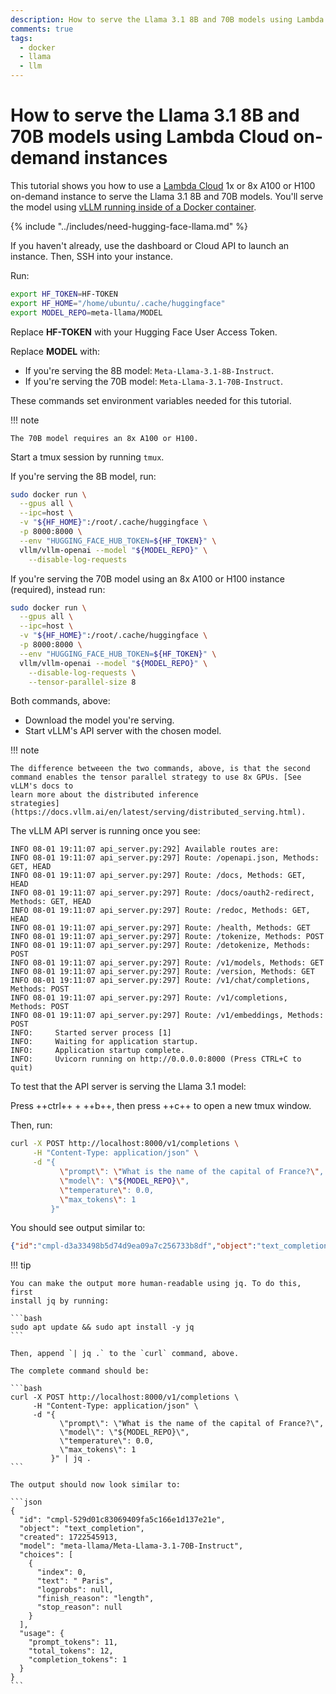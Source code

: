 ```yaml
---
description: How to serve the Llama 3.1 8B and 70B models using Lambda Cloud on-demand instances
comments: true
tags:
  - docker
  - llama
  - llm
---
```


# How to serve the Llama 3.1 8B and 70B models using Lambda Cloud on-demand instances

This tutorial shows you how to use a [Lambda
Cloud](https://lambdalabs.com/service/gpu-cloud) 1x or 8x A100 or H100
on-demand instance to serve the Llama 3.1 8B and 70B models. You'll serve the
model using [vLLM running inside of a Docker
container](https://docs.vllm.ai/en/latest/serving/deploying_with_docker.html).

{% include "../includes/need-hugging-face-llama.md" %}

If you haven't already, use the dashboard or Cloud API to launch an instance.
Then, SSH into your instance.

Run:

```bash
export HF_TOKEN=HF-TOKEN
export HF_HOME="/home/ubuntu/.cache/huggingface"
export MODEL_REPO=meta-llama/MODEL
```

Replace **HF-TOKEN** with your Hugging Face User Access Token.

Replace **MODEL** with:

- If you're serving the 8B model: `Meta-Llama-3.1-8B-Instruct`.
- If you're serving the 70B model: `Meta-Llama-3.1-70B-Instruct`.

These commands set environment variables needed for this tutorial.

!!! note

    The 70B model requires an 8x A100 or H100.

Start a tmux session by running `tmux`.

If you're serving the 8B model, run:

```bash
sudo docker run \
  --gpus all \
  --ipc=host \
  -v "${HF_HOME}":/root/.cache/huggingface \
  -p 8000:8000 \
  --env "HUGGING_FACE_HUB_TOKEN=${HF_TOKEN}" \
  vllm/vllm-openai --model "${MODEL_REPO}" \
    --disable-log-requests
```

If you're serving the 70B model using an 8x A100 or H100 instance (required),
instead run:

```bash
sudo docker run \
  --gpus all \
  --ipc=host \
  -v "${HF_HOME}":/root/.cache/huggingface \
  -p 8000:8000 \
  --env "HUGGING_FACE_HUB_TOKEN=${HF_TOKEN}" \
  vllm/vllm-openai --model "${MODEL_REPO}" \
    --disable-log-requests \
    --tensor-parallel-size 8
```

Both commands, above:

- Download the model you're serving.
- Start vLLM's API server with the chosen model.

!!! note

    The difference betweeen the two commands, above, is that the second
    command enables the tensor parallel strategy to use 8x GPUs. [See vLLM's docs to
    learn more about the distributed inference
    strategies](https://docs.vllm.ai/en/latest/serving/distributed_serving.html).

The vLLM API server is running once you see:

```
INFO 08-01 19:11:07 api_server.py:292] Available routes are:
INFO 08-01 19:11:07 api_server.py:297] Route: /openapi.json, Methods: GET, HEAD
INFO 08-01 19:11:07 api_server.py:297] Route: /docs, Methods: GET, HEAD
INFO 08-01 19:11:07 api_server.py:297] Route: /docs/oauth2-redirect, Methods: GET, HEAD
INFO 08-01 19:11:07 api_server.py:297] Route: /redoc, Methods: GET, HEAD
INFO 08-01 19:11:07 api_server.py:297] Route: /health, Methods: GET
INFO 08-01 19:11:07 api_server.py:297] Route: /tokenize, Methods: POST
INFO 08-01 19:11:07 api_server.py:297] Route: /detokenize, Methods: POST
INFO 08-01 19:11:07 api_server.py:297] Route: /v1/models, Methods: GET
INFO 08-01 19:11:07 api_server.py:297] Route: /version, Methods: GET
INFO 08-01 19:11:07 api_server.py:297] Route: /v1/chat/completions, Methods: POST
INFO 08-01 19:11:07 api_server.py:297] Route: /v1/completions, Methods: POST
INFO 08-01 19:11:07 api_server.py:297] Route: /v1/embeddings, Methods: POST
INFO:     Started server process [1]
INFO:     Waiting for application startup.
INFO:     Application startup complete.
INFO:     Uvicorn running on http://0.0.0.0:8000 (Press CTRL+C to quit)
```

To test that the API server is serving the Llama 3.1 model:

Press ++ctrl++ + ++b++, then press ++c++ to open a new tmux window.

Then, run:

```bash
curl -X POST http://localhost:8000/v1/completions \
     -H "Content-Type: application/json" \
     -d "{
           \"prompt\": \"What is the name of the capital of France?\",
           \"model\": \"${MODEL_REPO}\",
           \"temperature\": 0.0,
           \"max_tokens\": 1
         }"
```

You should see output similar to:

```json
{"id":"cmpl-d3a33498b5d74d9ea09a7c256733b8df","object":"text_completion","created":1722545598,"model":"meta-llama/Meta-Llama-3.1-70B-Instruct","choices":[{"index":0,"text":" Paris","logprobs":null,"finish_reason":"length","stop_reason":null}],"usage":{"prompt_tokens":11,"total_tokens":12,"completion_tokens":1}}
```

!!! tip

    You can make the output more human-readable using jq. To do this, first
    install jq by running:

    ```bash
    sudo apt update && sudo apt install -y jq
    ```

    Then, append `| jq .` to the `curl` command, above.

    The complete command should be:

    ```bash
    curl -X POST http://localhost:8000/v1/completions \
         -H "Content-Type: application/json" \
         -d "{
               \"prompt\": \"What is the name of the capital of France?\",
               \"model\": \"${MODEL_REPO}\",
               \"temperature\": 0.0,
               \"max_tokens\": 1
             }" | jq .
    ```

    The output should now look similar to:

    ```json
    {
      "id": "cmpl-529d01c83069409fa5c166e1d137e21e",
      "object": "text_completion",
      "created": 1722545913,
      "model": "meta-llama/Meta-Llama-3.1-70B-Instruct",
      "choices": [
        {
          "index": 0,
          "text": " Paris",
          "logprobs": null,
          "finish_reason": "length",
          "stop_reason": null
        }
      ],
      "usage": {
        "prompt_tokens": 11,
        "total_tokens": 12,
        "completion_tokens": 1
      }
    }
    ```
